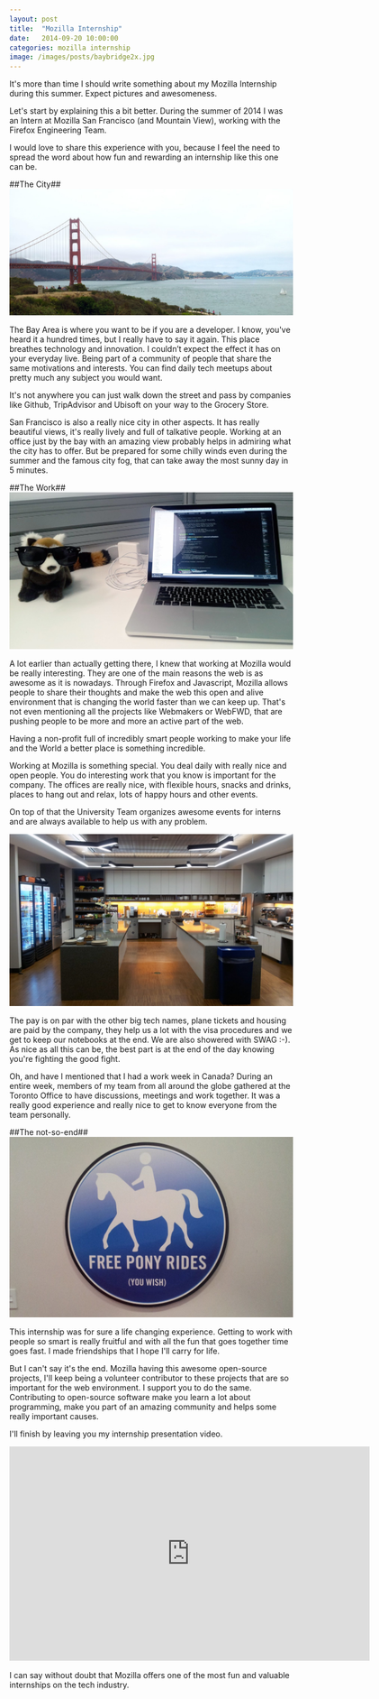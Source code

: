 ```yaml
---
layout: post
title:  "Mozilla Internship"
date:   2014-09-20 10:00:00
categories: mozilla internship
image: /images/posts/baybridge2x.jpg
---
```


It's more than time I should write something about my Mozilla Internship during this summer. Expect pictures and awesomeness.

Let's start by explaining this a bit better. During the summer of 2014 I was an Intern at Mozilla San Francisco (and Mountain View), working with the Firefox Engineering Team.

I would love to share this experience with you, because I feel the need to spread the word about how fun and rewarding an internship like this one can be.

##The City##
![Golden Gate Bridge](/images/in-content/golden-gate.jpg)

The Bay Area is where you want to be if you are a developer. I know, you've heard it a hundred times, but I really have to say it again. This place breathes technology and innovation.  I couldn’t expect the effect it has on your everyday live. Being part of a community of people that share the same motivations and interests. You can find daily tech meetups about pretty much any subject you would want.

It's not anywhere you can just walk down the street and pass by companies like Github, TripAdvisor and Ubisoft on your way to the Grocery Store.

San Francisco is also a really nice city in other aspects. It has really beautiful views, it's really lively and full of talkative people. Working at an office just by the bay with an amazing view probably helps in admiring what the city has to offer. But be prepared for some chilly winds even during the summer and the famous city fog, that can take away the most sunny day in 5 minutes.

##The Work##
![My desk](/images/in-content/desk-panda.jpg)

A lot earlier than actually getting there, I knew that working at Mozilla would be really interesting. They are one of the main reasons the web is as awesome as it is nowadays. Through Firefox and Javascript, Mozilla allows people to share their thoughts and make the web this open and alive environment that is changing the world faster than we can keep up. That's not even mentioning all the projects like Webmakers or WebFWD, that are pushing people to be more and more an active part of the web.

Having a non-profit full of incredibly smart people working to make your life and the World a better place is something incredible.

Working at Mozilla is something special. You deal daily with really nice and open people. You do interesting work that you know is important for the company. The offices are really nice, with flexible hours, snacks and drinks, places to hang out and relax, lots of happy hours and other events.

On top of that the University Team organizes awesome events for interns and are always available to help us with any problem.

![Kitchen](/images/in-content/mozilla-kitchen.jpg)

The pay is on par with the other big tech names, plane tickets and housing are paid by the company, they help us a lot with the visa procedures and we get to keep our notebooks at the end. We are also showered with SWAG :-). As nice as all this can be, the best part is at the end of the day knowing you're fighting the good fight.

Oh, and have I mentioned that I had a work week in Canada? During an entire week, members of my team from all around the globe gathered at the Toronto Office to have discussions, meetings and work together. It was a really good experience and really nice to get to know everyone from the team personally.

##The not-so-end##
![Pony rides](/images/in-content/pony-rides.jpg)

This internship was for sure a life changing experience. Getting to work with people so smart is really fruitful and with all the fun that goes together time goes fast. I made friendships that I hope I'll carry for life.

But I can't say it's the end. Mozilla having this awesome open-source projects, I'll keep being a volunteer contributor to these projects that are so important for the web environment. I support you to do the same. Contributing to open-source software make you learn a lot about programming, make you part of an amazing community and helps some really important causes.

I'll finish by leaving you my internship presentation video.

<iframe src="https://air.mozilla.org/shiny-icons-the-road-to-high-dpi-favicons-support/video/" width="640" height="380" frameborder="0" allowfullscreen></iframe>

I can say without doubt that Mozilla offers one of the most fun and valuable internships on the tech industry.

[presentation]:   https://air.mozilla.org/shiny-icons-the-road-to-high-DPI-favicons-support/